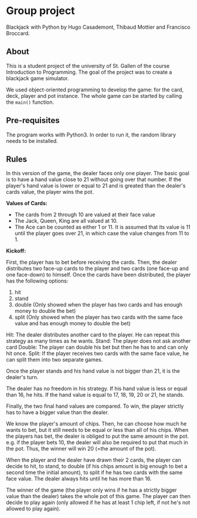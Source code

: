 # Group project

Blackjack with Python by Hugo Casademont, Thibaud Mottier and Francisco Broccard.

## About

This is a student project of the university of St. Gallen of the course Introduction to Programming.
The goal of the project was to create a blackjack game simulator.

We used object-oriented programming to develop the game: for the card, deck, player and pot instance.
The whole game can be started by calling the `main()` function.

## Pre-requisites

The program works with Python3.
In order to run it, the random library needs to be installed.

## Rules

In this version of the game, the dealer faces only one player. The basic goal is to have a hand value close to 21 without going over that number. If the player's hand value is lower or equal to 21 and is greated than the dealer's cards value, the player wins the pot.

**Values of Cards:**

- The cards from 2 through 10 are valued at their face value
- The Jack, Queen, King are all valued at 10.
- The Ace can be counted as either 1 or 11. It is assumed that its value is 11 until the player goes over 21, in which case the value changes from 11 to 1.

**Kickoff:**

First, the player has to bet before receiving the cards. Then, the dealer distributes two face-up cards to the player and two cards (one face-up and one face-down) to himself.
Once the cards have been distributed, the player has the following options:

1. hit
2. stand
3. double (Only showed when the player has two cards and has enough money to double the bet)
4. split (Only showed when the player has two cards with the same face value and has enough money to double the bet)

Hit: The dealer distributes another card to the player. He can repeat this strategy as many times as he wants.
Stand: The player does not ask another card
Double: The player can double his bet but then he has to and can only hit once.
Split: If the player receives two cards with the same face value, he can split them into two separate games.

Once the player stands and his hand value is not bigger than 21, it is the dealer's turn.

The dealer has no freedom in his strategy. If his hand value is less or equal than 16, he hits. If the hand value is equal to 17, 18, 19, 20 or 21, he stands.

Finally, the two final hand values are compared. To win, the player strictly has to have a bigger value than the dealer.

We know the player's amount of chips. Then, he can choose how much he wants to bet, but it still needs to be equal or less than all of his chips.
When the players has bet, the dealer is obliged to put the same amount in the pot.
e.g. if the player bets 10, the dealer will also be required to put that much in the pot. Thus, the winner will win 20 (=the amount of the pot).

When the player and the dealer have drawn their 2 cards, the player can decide to hit, to stand, to double (if his chips amount is big enough to bet a second time the initial amount), to split if he has two cards with the same face value.
The dealer always hits until he has more than 16.

The winner of the game (the player only wins if he has a strictly bigger value than the dealer) takes the whole pot of this game.
The player can then decide to play again (only allowed if he has at least 1 chip left, if not he's not allowed to play again).
